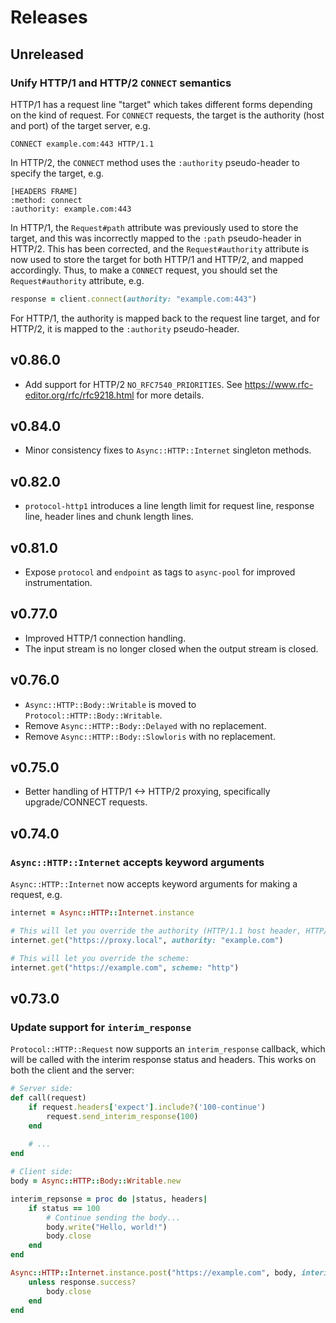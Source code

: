 # Releases

## Unreleased

### Unify HTTP/1 and HTTP/2 `CONNECT` semantics

HTTP/1 has a request line "target" which takes different forms depending on the kind of request. For `CONNECT` requests, the target is the authority (host and port) of the target server, e.g.

```
CONNECT example.com:443 HTTP/1.1
```

In HTTP/2, the `CONNECT` method uses the `:authority` pseudo-header to specify the target, e.g.

```http
[HEADERS FRAME]
:method: connect
:authority: example.com:443
```

In HTTP/1, the `Request#path` attribute was previously used to store the target, and this was incorrectly mapped to the `:path` pseudo-header in HTTP/2. This has been corrected, and the `Request#authority` attribute is now used to store the target for both HTTP/1 and HTTP/2, and mapped accordingly. Thus, to make a `CONNECT` request, you should set the `Request#authority` attribute, e.g.

```ruby
response = client.connect(authority: "example.com:443")
```

For HTTP/1, the authority is mapped back to the request line target, and for HTTP/2, it is mapped to the `:authority` pseudo-header.

## v0.86.0

  - Add support for HTTP/2 `NO_RFC7540_PRIORITIES`. See <https://www.rfc-editor.org/rfc/rfc9218.html> for more details.

## v0.84.0

  - Minor consistency fixes to `Async::HTTP::Internet` singleton methods.

## v0.82.0

  - `protocol-http1` introduces a line length limit for request line, response line, header lines and chunk length lines.

## v0.81.0

  - Expose `protocol` and `endpoint` as tags to `async-pool` for improved instrumentation.

## v0.77.0

  - Improved HTTP/1 connection handling.
  - The input stream is no longer closed when the output stream is closed.

## v0.76.0

  - `Async::HTTP::Body::Writable` is moved to `Protocol::HTTP::Body::Writable`.
  - Remove `Async::HTTP::Body::Delayed` with no replacement.
  - Remove `Async::HTTP::Body::Slowloris` with no replacement.

## v0.75.0

  - Better handling of HTTP/1 \<-\> HTTP/2 proxying, specifically upgrade/CONNECT requests.

## v0.74.0

### `Async::HTTP::Internet` accepts keyword arguments

`Async::HTTP::Internet` now accepts keyword arguments for making a request, e.g.

``` ruby
internet = Async::HTTP::Internet.instance

# This will let you override the authority (HTTP/1.1 host header, HTTP/2 :authority header):
internet.get("https://proxy.local", authority: "example.com")

# This will let you override the scheme:
internet.get("https://example.com", scheme: "http")
```

## v0.73.0

### Update support for `interim_response`

`Protocol::HTTP::Request` now supports an `interim_response` callback, which will be called with the interim response status and headers. This works on both the client and the server:

``` ruby
# Server side:
def call(request)
	if request.headers['expect'].include?('100-continue')
		request.send_interim_response(100)
	end
	
	# ...
end

# Client side:
body = Async::HTTP::Body::Writable.new

interim_repsonse = proc do |status, headers|
	if status == 100
		# Continue sending the body...
		body.write("Hello, world!")
		body.close
	end
end

Async::HTTP::Internet.instance.post("https://example.com", body, interim_response: interim_response) do |response|
	unless response.success?
		body.close
	end
end
```
